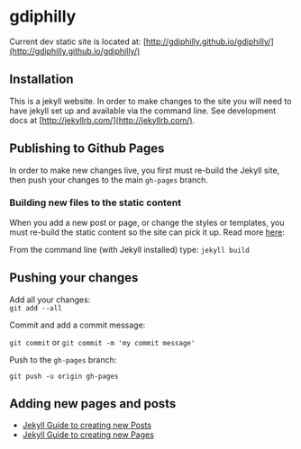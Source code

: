# gdiphilly

Current dev static site is located at:
[http://gdiphilly.github.io/gdiphilly/](http://gdiphilly.github.io/gdiphilly/)

## Installation

This is a jekyll website. In order to make changes to the site you will need to have jekyll set up and available via the command line.
See development docs at [http://jekyllrb.com/](http://jekyllrb.com/).


## Publishing to Github Pages

In order to make new changes live, you first must re-build the Jekyll site, then push your changes to the main `gh-pages` branch.
### Building new files to the static content

When you add a new post or page, or change the styles or templates, you must re-build the static content so the site can pick it up.
Read more [here](http://jekyllrb.com/docs/usage/):  

From the command line (with Jekyll installed) type:
`jekyll build`


## Pushing your changes

Add all your changes:  
`git add --all`

Commit and add a commit message:

`git commit` or `git commit -m 'my commit message'`

Push to the `gh-pages` branch:

`git push -u origin gh-pages`

## Adding new pages and posts

- [Jekyll Guide to creating new Posts](http://jekyllrb.com/docs/posts/)
- [Jekyll Guide to creating new Pages](http://jekyllrb.com/docs/pages/)
